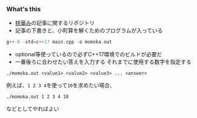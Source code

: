 ### What's this 
- [桃華み](http://bode-mmk.hatenablog.com/entry/2017/12/09/221315)の記事に関するリポジトリ
- 記事の下書きと、小町算を解くためのプログラムが入っている
```cpp
g++-8 -std=c++17 main.cpp -o momoka.out
```
- optional等使っているので必ずC++17環境でのビルドが必要だ
- 一番後ろに合わせたい答えを入力する それまでに使用する数字を指定する
```
./momoka.out <value1> <value2> <value3> ... <answer>
```
例えば、`1 2 3 4`を使って`10`を求めたい場合、
```
./momoka.out 1 2 3 4 10
```
などとしてやればよい
